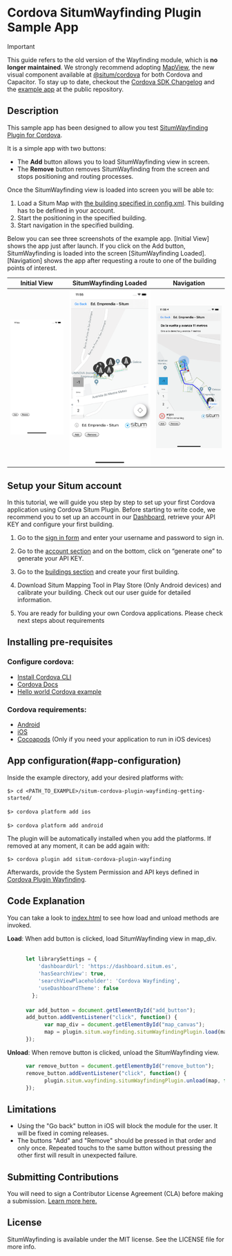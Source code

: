 # Cordova SitumWayfinding Plugin Sample App

> [!IMPORTANT]  
> This guide refers to the old version of the Wayfinding module, which is **no longer maintained**. We strongly recommend adopting [MapView](https://developers.situm.com/sdk_documentation/cordova/jsdoc/latest/mapview), the new visual component available at [@situm/cordova](https://github.com/situmtech/cordova) for both Cordova and Capacitor.
To stay up to date, checkout the [Cordova SDK Changelog](https://situm.com/docs/cordova-sdk-changelog/) and the [example app](https://github.com/situmtech/cordova/tree/master/example) at the public repository.

## Description

This sample app has been designed to allow you test [SitumWayfinding Plugin for Cordova](https://github.com/situmtech/situm-cordova-plugin-wayfinding).

It is a simple app with two buttons:

* The **Add** button allows you to load SitumWayfinding view in screen.
* The **Remove** button removes SitumWayfinding from the screen and stops positioning and routing processes.

Once the SitumWayfinding view is loaded into screen you will be able to:
  1. Load a Situm Map with [the building specified in config.xml](https://github.com/situmtech/situm-cordova-plugin-wayfinding-getting-started/blob/master/config.xml). This building has to be defined in your account.
  2. Start the positioning in the specified building.
  3. Start navigation in the specified building.

Below you can see three screenshots of the example app. [Initial View] shows the app just after launch. If you click on the Add button, SitumWayfinding is loaded into the screen [SitumWayfinding Loaded]. [Navigation] shows the app after requesting a route to one of the building points of interest.  

Initial View               | SitumWayfinding Loaded     | Navigation
:-------------------------:|:-------------------------: |:-------------------------:
![](images/start.png?raw=true "Initial view")  |  ![SitumWayfinding Loaded](images/loaded.png?raw=true "SitumWayfindingLoaded") | ![Navigation](images/navigation.png?raw=true "Navigation")

## Setup your Situm account

In this tutorial, we will guide you step by step to set up your first Cordova application using Cordova Situm Plugin. Before starting to write code, we recommend you to set up an account in our [Dashboard](https://dashboard.situm.es), retrieve your API KEY and configure your first building.

1. Go to the [sign in form](http://dashboard.situm.es/accounts/register) and enter your username and password to sign in.

2. Go to the [account section](https://dashboard.situm.es/accounts/profile) and on the bottom, click on “generate one” to generate your API KEY.

3. Go to the [buildings section](http://dashboard.situm.es/buildings) and create your first building.

4. Download Situm Mapping Tool in Play Store (Only Android devices) and calibrate your building. Check out our user guide for detailed information.

5. You are ready for building your own Cordova applications. Please check next steps about requirements

## Installing pre-requisites

### Configure cordova:

* [Install Cordova CLI](https://cordova.apache.org/docs/en/latest/guide/cli/index.html#installing-the-cordova-cli)
* [Cordova Docs](https://cordova.apache.org/docs/en/latest/guide/overview/index.html)
* [Hello world Cordova example](https://cordova.apache.org/docs/en/latest/guide/cli/index.html#add-platforms)

### Cordova requirements:

* [Android](https://cordova.apache.org/docs/en/latest/guide/platforms/android/#installing-the-requirements)
* [iOS](https://cordova.apache.org/docs/en/latest/guide/platforms/ios/#installing-the-requirements)
* [Cocoapods](https://guides.cocoapods.org/using/getting-started.html) (Only if you need your application to run in iOS devices)

## App configuration(#app-configuration)

Inside the example directory, add your desired platforms with:

    $> cd <PATH_TO_EXAMPLE>/situm-cordova-plugin-wayfinding-getting-started/

    $> cordova platform add ios

    $> cordova platform add android

The plugin will be automatically installed when you add the platforms. If removed at any moment, it can be add again with:

    $> cordova plugin add situm-cordova-plugin-wayfinding

Afterwards, provide the System Permission and API keys defined in [Cordova Plugin Wayfinding](https://github.com/situmtech/situm-cordova-plugin-wayfinding#system-permission).

## Code Explanation

You can take a look to [index.html](https://github.com/situmtech/situm-cordova-plugin-wayfinding-getting-started/blob/master/www/index.html) to see how load and unload methods are invoked.

**Load**: When add button is clicked, load SitumWayfinding view in map_div.

```javascript

      let librarySettings = {
          'dashboardUrl': 'https://dashboard.situm.es',
          'hasSearchView': true,
          'searchViewPlaceholder': 'Cordova Wayfinding',
          'useDashboardTheme': false
        };

      var add_button = document.getElementById("add_button");
      add_button.addEventListener("click", function() {
            var map_div = document.getElementById("map_canvas");
            map = plugin.situm.wayfinding.situmWayfindingPlugin.load(map_div, librarySettings, function(success) {},function(error) {});
      });
```

**Unload**: When remove button is clicked, unload the SitumWayfinding view.

```javascript
      var remove_button = document.getElementById("remove_button");
      remove_button.addEventListener("click", function() {
            plugin.situm.wayfinding.situmWayfindingPlugin.unload(map, function(success) {},function(error) {});
      });
```

## Limitations

* Using the "Go back" button in iOS will block the module for the user. It will be fixed in coming releases.
* The buttons "Add" and "Remove" should be pressed in that order and only once. Repeated touchs to the same button without pressing the other first will result in unexpected failure.


## Submitting Contributions

You will need to sign a Contributor License Agreement (CLA) before making a submission. 
[Learn more here.](https://situm.com/contributions/)

## License

SitumWayfinding is available under the MIT license. See the LICENSE file for more info.
